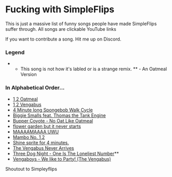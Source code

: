 # Fucking with SimpleFlips
This is just a massive list of funny songs people have made SimpleFlips suffer through.
All songs are clickable YouTube links

If you want to contribute a song. Hit me up on Discord.

### Legend
* - This song is not how it's labled or is a strange remix.
** - An Oatmeal Version

### In Alphabetical Order...
- [1 2 Oatmeal](https://www.youtube.com/watch?v=0Dpw0VvH4m0)
- [1 2 Vengabus](https://www.youtube.com/watch?v=ZEt7KMekpms)
- [4 Minute long Spongebob Walk Cycle](https://www.youtube.com/watch?v=njX1bypJeY4)
- [Biggie Smalls feat. Thomas the Tank Engine](https://www.youtube.com/watch?v=ETfiUYij5UE)
- [Bupper Coyote - No Oat Like Oatmeal](https://www.youtube.com/watch?v=F3Hh8KN4zFk)
- [flower garden but it never starts](https://www.youtube.com/watch?v=n95ZI3YDsFc)
- [MAAAAMAAAA UWU](https://www.youtube.com/watch?v=h4aYzKb0Cx8)
- [Mambo No. 1,2](https://www.youtube.com/watch?v=wTr0P1Grc2g)
- [Shine sprite for 4 minutes.](https://www.youtube.com/watch?v=3BwwbcO7yJ8)
- [The Vengabus Never Arrives](https://www.youtube.com/watch?v=zmAggvckIME)
- [Three Dog Night - One Is The Loneliest Number](https://www.youtube.com/watch?v=9nr2qJjvoB0)**
- [Vengaboys - We like to Party! (The Vengabus)](https://www.youtube.com/watch?v=6Zbi0XmGtMw)

Shoutout to Simpleyflips
